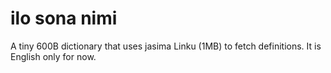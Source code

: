 # ilo sona nimi

A tiny 600B dictionary that uses jasima Linku (1MB) to fetch definitions. It is English only for now.
